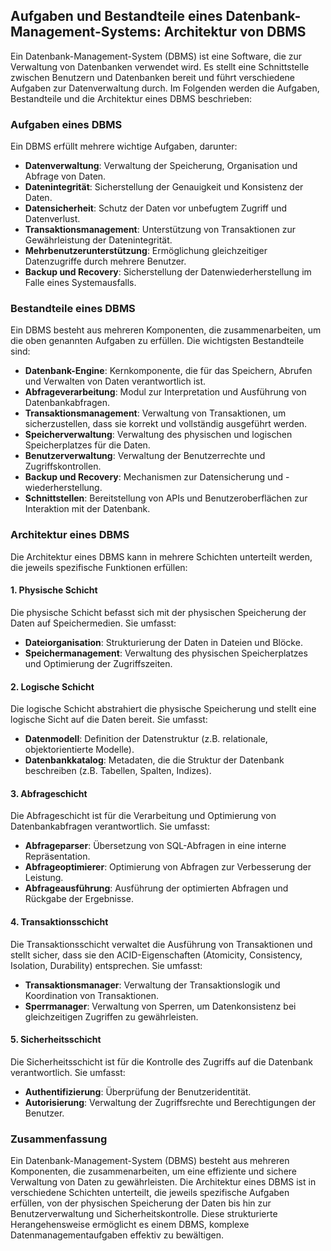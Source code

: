 ## Aufgaben und Bestandteile eines Datenbank-Management-Systems: Architektur von DBMS

Ein Datenbank-Management-System (DBMS) ist eine Software, die zur Verwaltung von Datenbanken verwendet wird. Es stellt eine Schnittstelle zwischen Benutzern und Datenbanken bereit und führt verschiedene Aufgaben zur Datenverwaltung durch. Im Folgenden werden die Aufgaben, Bestandteile und die Architektur eines DBMS beschrieben:

### Aufgaben eines DBMS

Ein DBMS erfüllt mehrere wichtige Aufgaben, darunter:

- **Datenverwaltung**: Verwaltung der Speicherung, Organisation und Abfrage von Daten.
- **Datenintegrität**: Sicherstellung der Genauigkeit und Konsistenz der Daten.
- **Datensicherheit**: Schutz der Daten vor unbefugtem Zugriff und Datenverlust.
- **Transaktionsmanagement**: Unterstützung von Transaktionen zur Gewährleistung der Datenintegrität.
- **Mehrbenutzerunterstützung**: Ermöglichung gleichzeitiger Datenzugriffe durch mehrere Benutzer.
- **Backup und Recovery**: Sicherstellung der Datenwiederherstellung im Falle eines Systemausfalls.

### Bestandteile eines DBMS

Ein DBMS besteht aus mehreren Komponenten, die zusammenarbeiten, um die oben genannten Aufgaben zu erfüllen. Die wichtigsten Bestandteile sind:

- **Datenbank-Engine**: Kernkomponente, die für das Speichern, Abrufen und Verwalten von Daten verantwortlich ist.
- **Abfrageverarbeitung**: Modul zur Interpretation und Ausführung von Datenbankabfragen.
- **Transaktionsmanagement**: Verwaltung von Transaktionen, um sicherzustellen, dass sie korrekt und vollständig ausgeführt werden.
- **Speicherverwaltung**: Verwaltung des physischen und logischen Speicherplatzes für die Daten.
- **Benutzerverwaltung**: Verwaltung der Benutzerrechte und Zugriffskontrollen.
- **Backup und Recovery**: Mechanismen zur Datensicherung und -wiederherstellung.
- **Schnittstellen**: Bereitstellung von APIs und Benutzeroberflächen zur Interaktion mit der Datenbank.

### Architektur eines DBMS

Die Architektur eines DBMS kann in mehrere Schichten unterteilt werden, die jeweils spezifische Funktionen erfüllen:

#### 1. Physische Schicht

Die physische Schicht befasst sich mit der physischen Speicherung der Daten auf Speichermedien. Sie umfasst:

- **Dateiorganisation**: Strukturierung der Daten in Dateien und Blöcke.
- **Speichermanagement**: Verwaltung des physischen Speicherplatzes und Optimierung der Zugriffszeiten.

#### 2. Logische Schicht

Die logische Schicht abstrahiert die physische Speicherung und stellt eine logische Sicht auf die Daten bereit. Sie umfasst:

- **Datenmodell**: Definition der Datenstruktur (z.B. relationale, objektorientierte Modelle).
- **Datenbankkatalog**: Metadaten, die die Struktur der Datenbank beschreiben (z.B. Tabellen, Spalten, Indizes).

#### 3. Abfrageschicht

Die Abfrageschicht ist für die Verarbeitung und Optimierung von Datenbankabfragen verantwortlich. Sie umfasst:

- **Abfrageparser**: Übersetzung von SQL-Abfragen in eine interne Repräsentation.
- **Abfrageoptimierer**: Optimierung von Abfragen zur Verbesserung der Leistung.
- **Abfrageausführung**: Ausführung der optimierten Abfragen und Rückgabe der Ergebnisse.

#### 4. Transaktionsschicht

Die Transaktionsschicht verwaltet die Ausführung von Transaktionen und stellt sicher, dass sie den ACID-Eigenschaften (Atomicity, Consistency, Isolation, Durability) entsprechen. Sie umfasst:

- **Transaktionsmanager**: Verwaltung der Transaktionslogik und Koordination von Transaktionen.
- **Sperrmanager**: Verwaltung von Sperren, um Datenkonsistenz bei gleichzeitigen Zugriffen zu gewährleisten.

#### 5. Sicherheitsschicht

Die Sicherheitsschicht ist für die Kontrolle des Zugriffs auf die Datenbank verantwortlich. Sie umfasst:

- **Authentifizierung**: Überprüfung der Benutzeridentität.
- **Autorisierung**: Verwaltung der Zugriffsrechte und Berechtigungen der Benutzer.

### Zusammenfassung

Ein Datenbank-Management-System (DBMS) besteht aus mehreren Komponenten, die zusammenarbeiten, um eine effiziente und sichere Verwaltung von Daten zu gewährleisten. Die Architektur eines DBMS ist in verschiedene Schichten unterteilt, die jeweils spezifische Aufgaben erfüllen, von der physischen Speicherung der Daten bis hin zur Benutzerverwaltung und Sicherheitskontrolle. Diese strukturierte Herangehensweise ermöglicht es einem DBMS, komplexe Datenmanagementaufgaben effektiv zu bewältigen.
